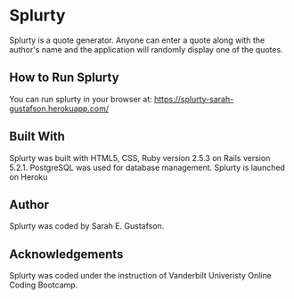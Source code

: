 # Splurty

Splurty is a quote generator. Anyone can enter a quote along with the author's name and the application will randomly display one of the quotes. 

## How to Run Splurty

You can run splurty in your browser at: https://splurty-sarah-gustafson.herokuapp.com/

## Built With

Splurty was built with HTML5, CSS, Ruby version 2.5.3 on Rails version 5.2.1. PostgreSQL was used for database management. Splurty is launched on Heroku

## Author

Splurty was coded by Sarah E. Gustafson.

## Acknowledgements

Splurty was coded under the instruction of Vanderbilt Univeristy Online Coding Bootcamp.